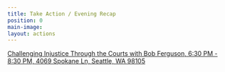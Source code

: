 ```yaml
---
title: Take Action / Evening Recap
position: 0
main-image: 
layout: actions
---
```


[Challenging Injustice Through the Courts with Bob Ferguson, 
6:30 PM - 8:30 PM, 4069 Spokane Ln, Seattle, WA 98105](https://www.facebook.com/events/190314931474554/)